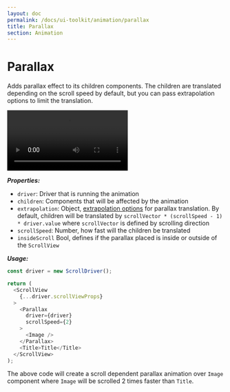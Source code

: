 ```yaml
---
layout: doc
permalink: /docs/ui-toolkit/animation/parallax
title: Parallax
section: Animation
---
```


# Parallax

Adds parallax effect to its children components. The children are translated depending on the scroll speed by default, but you can pass extrapolation options to limit the translation.

<div class="video-screen">
  <video width="280" loop autoplay>
    <source src="/video/examples/01 parallax.mp4" type="video/mp4">
    <source src="/video/examples/01 parallax.webm" type="video/webm">
  </video>
</div>

***Properties:***

- `driver`: Driver that is running the animation
- `children`: Components that will be affected by the animation
- `extrapolation`: Object, [extrapolation options](https://facebook.github.io/react-native/docs/animations.html#composing-animations) for parallax translation. By default, children will be translated by `scrollVector * (scrollSpeed - 1) * driver.value` where `scrollVector` is defined by scrolling direction
- `scrollSpeed`: Number, how fast will the children be translated
- `insideScroll` Bool, defines if the parallax placed is inside or outside of the `ScrollView`

***Usage:***

```javascript
const driver = new ScrollDriver();

return (
  <ScrollView
    {...driver.scrollViewProps}
  >
    <Parallax
      driver={driver}
      scrollSpeed={2}
    >
      <Image />
    </Parallax>
    <Title>Title</Title>
  </ScrollView>
);
```

The above code will create a scroll dependent parallax animation over `Image` component where `Image` will be scrolled 2 times faster than `Title`.
